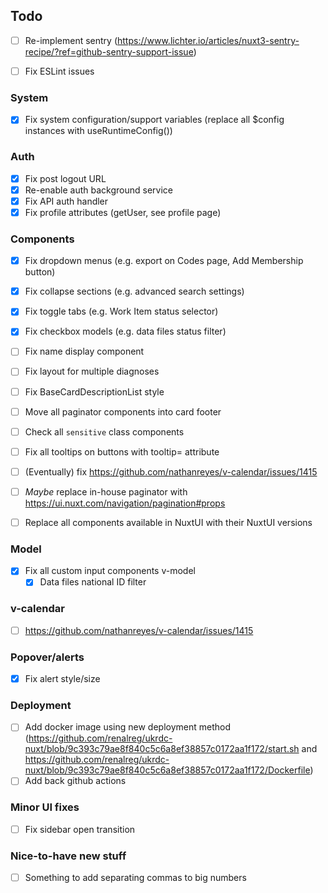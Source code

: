 ## Todo

- [ ] Re-implement sentry (https://www.lichter.io/articles/nuxt3-sentry-recipe/?ref=github-sentry-support-issue)

- [ ] Fix ESLint issues

### System

- [x] Fix system configuration/support variables (replace all $config instances with useRuntimeConfig())

### Auth

- [x] Fix post logout URL
- [x] Re-enable auth background service
- [x] Fix API auth handler
- [x] Fix profile attributes (getUser, see profile page)

### Components

- [x] Fix dropdown menus (e.g. export on Codes page, Add Membership button)
- [x] Fix collapse sections (e.g. advanced search settings)
- [x] Fix toggle tabs (e.g. Work Item status selector)
- [x] Fix checkbox models (e.g. data files status filter)
- [ ] Fix name display component
- [ ] Fix layout for multiple diagnoses
- [ ] Fix BaseCardDescriptionList style
- [ ] Move all paginator components into card footer
- [ ] Check all `sensitive` class components
- [ ] Fix all tooltips on buttons with tooltip= attribute
- [ ] (Eventually) fix https://github.com/nathanreyes/v-calendar/issues/1415
- [ ] _Maybe_ replace in-house paginator with https://ui.nuxt.com/navigation/pagination#props

- [ ] Replace all components available in NuxtUI with their NuxtUI versions

### Model

- [x] Fix all custom input components v-model
  - [x] Data files national ID filter

### v-calendar

- [ ] https://github.com/nathanreyes/v-calendar/issues/1415

### Popover/alerts

- [x] Fix alert style/size

### Deployment

- [ ] Add docker image using new deployment method (https://github.com/renalreg/ukrdc-nuxt/blob/9c393c79ae8f840c5c6a8ef38857c0172aa1f172/start.sh and https://github.com/renalreg/ukrdc-nuxt/blob/9c393c79ae8f840c5c6a8ef38857c0172aa1f172/Dockerfile)
- [ ] Add back github actions

### Minor UI fixes

- [ ] Fix sidebar open transition

### Nice-to-have new stuff

- [ ] Something to add separating commas to big numbers
